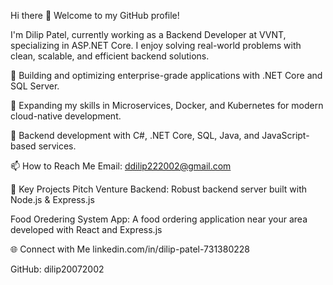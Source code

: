 Hi there 👋 Welcome to my GitHub profile!

I'm Dilip Patel, currently working as a Backend Developer at VVNT, specializing in ASP.NET Core. I enjoy solving real-world problems with clean, scalable, and efficient backend solutions.

🔭 Building and optimizing enterprise-grade applications with .NET Core and SQL Server.

🌱 Expanding my skills in Microservices, Docker, and Kubernetes for modern cloud-native development.

💬 Backend development with C#, .NET Core, SQL, Java, and JavaScript-based services.

📫 How to Reach Me Email: ddilip222002@gmail.com

📂 Key Projects Pitch Venture Backend: Robust backend server built with Node.js & Express.js

Food Oredering System App: A food ordering application near your area developed with React and Express.js

🌐 Connect with Me linkedin.com/in/dilip-patel-731380228

GitHub: dilip20072002
